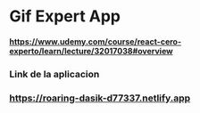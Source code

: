 # Gif Expert App
#### https://www.udemy.com/course/react-cero-experto/learn/lecture/32017038#overview

### Link de la aplicacion
### https://roaring-dasik-d77337.netlify.app
